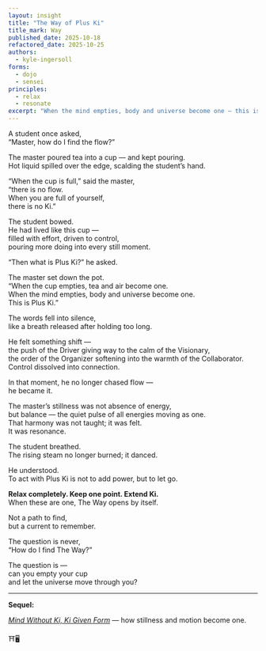 ```yaml
---
layout: insight
title: "The Way of Plus Ki"
title_mark: Way
published_date: 2025-10-18
refactored_date: 2025-10-25
authors:
  - kyle-ingersoll
forms:
  - dojo
  - sensei
principles:
  - relax
  - resonate
excerpt: "When the mind empties, body and universe become one — this is Plus Ki."
---
```


A student once asked,  
“Master, how do I find the flow?”  

The master poured tea into a cup — and kept pouring.  
Hot liquid spilled over the edge, scalding the student’s hand.  

“When the cup is full,” said the master,  
“there is no flow.  
When you are full of yourself,  
there is no Ki.”  

The student bowed.  
He had lived like this cup —  
filled with effort, driven to control,  
pouring more doing into every still moment.  

“Then what is Plus Ki?” he asked.  

The master set down the pot.  
“When the cup empties, tea and air become one.  
When the mind empties, body and universe become one.  
This is Plus Ki.”  

The words fell into silence,  
like a breath released after holding too long.  

He felt something shift —  
the push of the Driver giving way to the calm of the Visionary,  
the order of the Organizer softening into the warmth of the Collaborator.  
Control dissolved into connection.  

In that moment, he no longer chased flow —  
he became it.  

The master’s stillness was not absence of energy,  
but balance — the quiet pulse of all energies moving as one.  
That harmony was not taught; it was felt.  
It was resonance.  

The student breathed.  
The rising steam no longer burned; it danced.  

He understood.  
To act with Plus Ki is not to add power,
but to let go.

**Relax completely. Keep one point. Extend Ki.**  
When these are one, The Way opens by itself.  

Not a path to find,  
but a current to remember.  

The question is never,  
“How do I find The Way?”  

The question is —  
can you empty your cup  
and let the universe move through you?

---

**Sequel:**

[*Mind Without Ki, Ki Given Form*](../mind-ki-form) — how stillness and motion become one.

⛩️🖥️
